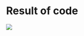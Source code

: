 # Result of code
<img src="https://raw.githubusercontent.com/FranciscoOssianFOLN/Exercises/master/The%20Nature%20of%20Code%202/Coding Challenge%20#52%20Random%20Walker/my%20version/🤔/result.gif" />

